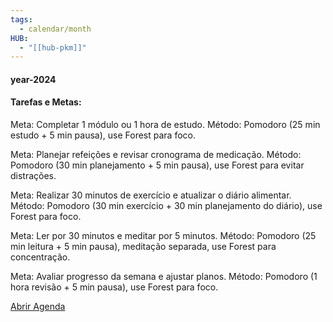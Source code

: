 ```yaml
---
tags:
  - calendar/month
HUB:
  - "[[hub-pkm]]"
---
```

#### year-2024

#### Tarefas e Metas:
Meta: Completar 1 módulo ou 1 hora de estudo.
Método: Pomodoro (25 min estudo + 5 min pausa), use Forest para foco.

Meta: Planejar refeições e revisar cronograma de medicação.
Método: Pomodoro (30 min planejamento + 5 min pausa), use Forest para evitar distrações.

Meta: Realizar 30 minutos de exercício e atualizar o diário alimentar.
Método: Pomodoro (30 min exercício + 30 min planejamento do diário), use Forest para foco.

Meta: Ler por 30 minutos e meditar por 5 minutos.
Método: Pomodoro (25 min leitura + 5 min pausa), meditação separada, use Forest para concentração.

Meta: Avaliar progresso da semana e ajustar planos.
Método: Pomodoro (1 hora revisão + 5 min pausa), use Forest para foco.

[Abrir Agenda](https://calendar.google.com/calendar/u/0/r)

